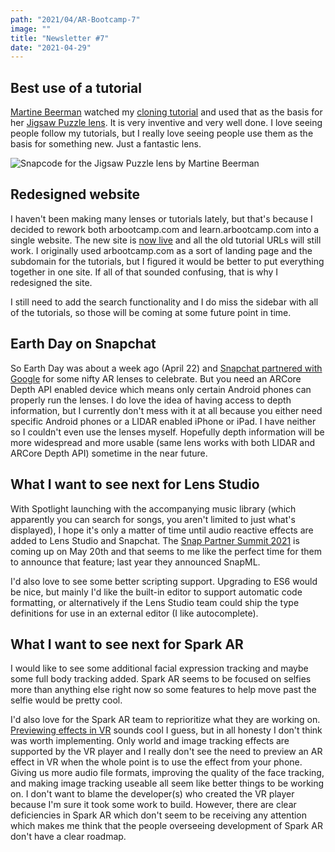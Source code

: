 ```yaml
---
path: "2021/04/AR-Bootcamp-7"
image: ""
title: "Newsletter #7"
date: "2021-04-29"
---
```


## Best use of a tutorial

[Martine Beerman](https://www.snapchat.com/add/martinebeerman) watched my [cloning tutorial](/snapchat-advanced/clone) and used that as the basis for her [Jigsaw Puzzle lens](https://lens.snapchat.com/fa812f14f4734e7bac0a956e7744e40e). It is very inventive and very well done. I love seeing people follow my tutorials, but I really love seeing people use them as the basis for something new. Just a fantastic lens.

![Snapcode for the Jigsaw Puzzle lens by Martine Beerman](/images/newsletter/2021/04/jigsaw-puzzle-snapcode.png)

## Redesigned website

I haven't been making many lenses or tutorials lately, but that's because I decided to rework both arbootcamp.com and learn.arbootcamp.com into a single website. The new site is [now live](https://arbootcamp.com) and all the old tutorial URLs will still work. I originally used arbootcamp.com as a sort of landing page and the subdomain for the tutorials, but I figured it would be better to put everything together in one site. If all of that sounded confusing, that is why I redesigned the site.

I still need to add the search functionality and I do miss the sidebar with all of the tutorials, so those will be coming at some future point in time.

## Earth Day on Snapchat

So Earth Day was about a week ago (April 22) and [Snapchat partnered with Google](https://twitter.com/Snapchat/status/1385025993430028290?s=20) for some nifty AR lenses to celebrate. But you need an ARCore Depth API enabled device which means only certain Android phones can properly run the lenses. I do love the idea of having access to depth information, but I currently don't mess with it at all because you either need specific Android phones or a LIDAR enabled iPhone or iPad. I have neither so I couldn't even use the lenses myself. Hopefully depth information will be more widespread and more usable (same lens works with both LIDAR and ARCore Depth API) sometime in the near future.

## What I want to see next for Lens Studio

With Spotlight launching with the accompanying music library (which apparently you can search for songs, you aren't limited to just what's displayed), I hope it's only a matter of time until audio reactive effects are added to Lens Studio and Snapchat. The [Snap Partner Summit 2021](https://snappartnersummit.com/) is coming up on May 20th and that seems to me like the perfect time for them to announce that feature; last year they announced SnapML.

I'd also love to see some better scripting support. Upgrading to ES6 would be nice, but mainly I'd like the built-in editor to support automatic code formatting, or alternatively if the Lens Studio team could ship the type definitions for use in an external editor (I like autocomplete).

## What I want to see next for Spark AR

I would like to see some additional facial expression tracking and maybe some full body tracking added. Spark AR seems to be focused on selfies more than anything else right now so some features to help move past the selfie would be pretty cool.

I'd also love for the Spark AR team to reprioritize what they are working on. [Previewing effects in VR](https://sparkar.facebook.com/ar-studio/learn/articles/mirroring/mirroring-effects-to-vr-player) sounds cool I guess, but in all honesty I don't think was worth implementing. Only world and image tracking effects are supported by the VR player and I really don't see the need to preview an AR effect in VR when the whole point is to use the effect from your phone. Giving us more audio file formats, improving the quality of the face tracking, and making image tracking useable all seem like better things to be working on. I don't want to blame the developer(s) who created the VR player because I'm sure it took some work to build. However, there are clear deficiencies in Spark AR which don't seem to be receiving any attention which makes me think that the people overseeing development of Spark AR don't have a clear roadmap.
